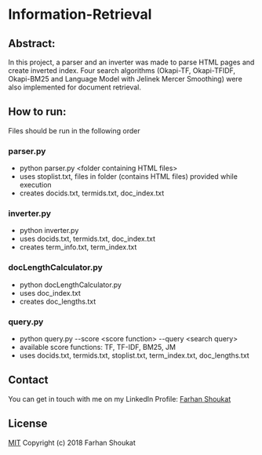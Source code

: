 # Information-Retrieval

## Abstract:
In this project, a parser and an inverter was made to parse HTML pages and create inverted index. Four search algorithms (Okapi-TF, Okapi-TFIDF, Okapi-BM25 and Language Model with Jelinek Mercer Smoothing) were also implemented for document retrieval.

## How to run:
Files should be run in the following order

### parser.py
* python parser.py \<folder containing HTML files\>
* uses stoplist.txt, files in folder (contains HTML files) provided while execution
* creates docids.txt, termids.txt, doc_index.txt

### inverter.py
* python inverter.py
* uses docids.txt, termids.txt, doc_index.txt
* creates term_info.txt, term_index.txt

### docLengthCalculator.py
* python docLengthCalculator.py
* uses doc_index.txt
* creates doc_lengths.txt

### query.py
* python query.py --score \<score function\> --query \<search query\>
* available score functions: TF, TF-IDF, BM25, JM
* uses docids.txt, termids.txt, stoplist.txt, term_index.txt, doc_lengths.txt


## Contact
You can get in touch with me on my LinkedIn Profile: [Farhan Shoukat](https://www.linkedin.com/in/farhan-shoukat-782542167/)


## License
[MIT](../master/LICENSE)
Copyright (c) 2018 Farhan Shoukat
